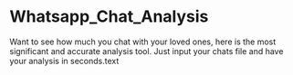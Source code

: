# Whatsapp_Chat_Analysis
Want to see how much you chat with your loved ones, here is the most significant and accurate analysis tool. Just input your chats file and have your analysis in seconds.text

